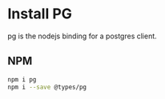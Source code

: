 # Install PG

pg is the nodejs binding for a postgres client.

## NPM

```bash
npm i pg
npm i --save @types/pg
```